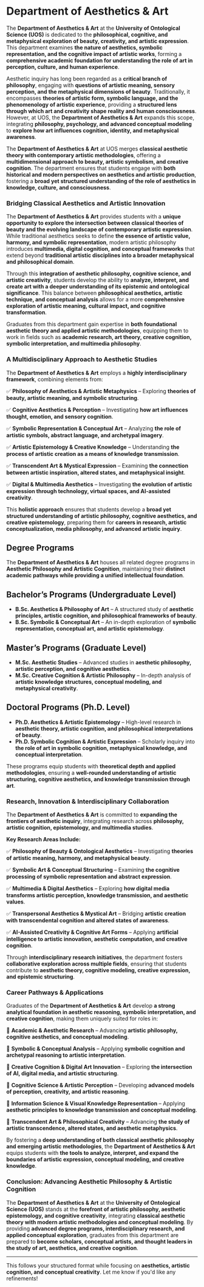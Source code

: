 # Department of Aesthetics & Art

The **Department of Aesthetics & Art** at the **University of Ontological Science (UOS)** is dedicated to the **philosophical, cognitive, and metaphysical exploration of beauty, creativity, and artistic expression**. This department examines **the nature of aesthetics, symbolic representation, and the cognitive impact of artistic works**, forming a **comprehensive academic foundation for understanding the role of art in perception, culture, and human experience**.

Aesthetic inquiry has long been regarded as a **critical branch of philosophy**, engaging with **questions of artistic meaning, sensory perception, and the metaphysical dimensions of beauty**. Traditionally, it encompasses **theories of artistic form, symbolic language, and the phenomenology of artistic experience**, providing a **structured lens through which art and creativity shape reality and human consciousness**. However, at UOS, the **Department of Aesthetics & Art** expands this scope, integrating **philosophy, psychology, and advanced conceptual modeling** to **explore how art influences cognition, identity, and metaphysical awareness**.

The **Department of Aesthetics & Art** at UOS merges **classical aesthetic theory with contemporary artistic methodologies**, offering a **multidimensional approach to beauty, artistic symbolism, and creative cognition**. The department ensures that students engage with **both historical and modern perspectives on aesthetics and artistic production**, fostering a **broad yet structured understanding of the role of aesthetics in knowledge, culture, and consciousness**.

### **Bridging Classical Aesthetics and Artistic Innovation**

The **Department of Aesthetics & Art** provides students with a **unique opportunity to explore the intersection between classical theories of beauty and the evolving landscape of contemporary artistic expression**. While traditional aesthetics seeks to define **the essence of artistic value, harmony, and symbolic representation**, modern artistic philosophy introduces **multimedia, digital cognition, and conceptual frameworks** that extend beyond **traditional artistic disciplines into a broader metaphysical and philosophical domain**.

Through this **integration of aesthetic philosophy, cognitive science, and artistic creativity**, students develop the ability to **analyze, interpret, and create art with a deeper understanding of its epistemic and ontological significance**. This balance between **philosophical aesthetics, artistic technique, and conceptual analysis** allows for a more **comprehensive exploration of artistic meaning, cultural impact, and cognitive transformation**.

Graduates from this department gain expertise in **both foundational aesthetic theory and applied artistic methodologies**, equipping them to work in fields such as **academic research, art theory, creative cognition, symbolic interpretation, and multimedia philosophy**.

### **A Multidisciplinary Approach to Aesthetic Studies**

The **Department of Aesthetics & Art** employs a **highly interdisciplinary framework**, combining elements from:

✅ **Philosophy of Aesthetics & Artistic Metaphysics** – Exploring **theories of beauty, artistic meaning, and symbolic structuring**.

✅ **Cognitive Aesthetics & Perception** – Investigating **how art influences thought, emotion, and sensory cognition**.

✅ **Symbolic Representation & Conceptual Art** – Analyzing **the role of artistic symbols, abstract language, and archetypal imagery**.

✅ **Artistic Epistemology & Creative Knowledge** – Understanding **the process of artistic creation as a means of knowledge transmission**.

✅ **Transcendent Art & Mystical Expression** – Examining **the connection between artistic inspiration, altered states, and metaphysical insight**.

✅ **Digital & Multimedia Aesthetics** – Investigating **the evolution of artistic expression through technology, virtual spaces, and AI-assisted creativity**.

This **holistic approach** ensures that students develop a **broad yet structured understanding of artistic philosophy, cognitive aesthetics, and creative epistemology**, preparing them for **careers in research, artistic conceptualization, media philosophy, and advanced artistic inquiry**.

## **Degree Programs**

The **Department of Aesthetics & Art** houses all related degree programs in **Aesthetic Philosophy and Artistic Cognition**, maintaining their **distinct academic pathways while providing a unified intellectual foundation**.

## **Bachelor’s Programs (Undergraduate Level)**

- **B.Sc. Aesthetics & Philosophy of Art** – A structured study of **aesthetic principles, artistic cognition, and philosophical frameworks of beauty**.
- **B.Sc. Symbolic & Conceptual Art** – An in-depth exploration of **symbolic representation, conceptual art, and artistic epistemology**.

## **Master’s Programs (Graduate Level)**

- **M.Sc. Aesthetic Studies** – Advanced studies in **aesthetic philosophy, artistic perception, and cognitive aesthetics**.
- **M.Sc. Creative Cognition & Artistic Philosophy** – In-depth analysis of **artistic knowledge structures, conceptual modeling, and metaphysical creativity**.

## **Doctoral Programs (Ph.D. Level)**

- **Ph.D. Aesthetics & Artistic Epistemology** – High-level research in **aesthetic theory, artistic cognition, and philosophical interpretations of beauty**.
- **Ph.D. Symbolic Cognition & Artistic Expression** – Scholarly inquiry into **the role of art in symbolic cognition, metaphysical knowledge, and conceptual interpretation**.

These programs equip students with **theoretical depth and applied methodologies**, ensuring a **well-rounded understanding of artistic structuring, cognitive aesthetics, and knowledge transmission through art**.

### **Research, Innovation & Interdisciplinary Collaboration**

The **Department of Aesthetics & Art** is committed to **expanding the frontiers of aesthetic inquiry**, integrating research across **philosophy, artistic cognition, epistemology, and multimedia studies**.

**Key Research Areas Include:**

✅ **Philosophy of Beauty & Ontological Aesthetics** – Investigating **theories of artistic meaning, harmony, and metaphysical beauty**.

✅ **Symbolic Art & Conceptual Structuring** – Examining **the cognitive processing of symbolic representation and abstract expression**.

✅ **Multimedia & Digital Aesthetics** – Exploring **how digital media transforms artistic perception, knowledge transmission, and aesthetic values**.

✅ **Transpersonal Aesthetics & Mystical Art** – Bridging **artistic creation with transcendental cognition and altered states of awareness**.

✅ **AI-Assisted Creativity & Cognitive Art Forms** – Applying **artificial intelligence to artistic innovation, aesthetic computation, and creative cognition**.

Through **interdisciplinary research initiatives**, the department fosters **collaborative exploration across multiple fields**, ensuring that students contribute to **aesthetic theory, cognitive modeling, creative expression, and epistemic structuring**.

### **Career Pathways & Applications**

Graduates of the **Department of Aesthetics & Art** develop **a strong analytical foundation in aesthetic reasoning, symbolic interpretation, and creative cognition**, making them uniquely suited for roles in:

🔹 **Academic & Aesthetic Research** – Advancing **artistic philosophy, cognitive aesthetics, and conceptual modeling**.

🔹 **Symbolic & Conceptual Analysis** – Applying **symbolic cognition and archetypal reasoning to artistic interpretation**.

🔹 **Creative Cognition & Digital Art Innovation** – Exploring **the intersection of AI, digital media, and artistic structuring**.

🔹 **Cognitive Science & Artistic Perception** – Developing **advanced models of perception, creativity, and artistic reasoning**.

🔹 **Information Science & Visual Knowledge Representation** – Applying **aesthetic principles to knowledge transmission and conceptual modeling**.

🔹 **Transcendent Art & Philosophical Creativity** – Advancing **the study of artistic transcendence, altered states, and aesthetic metaphysics**.

By fostering a **deep understanding of both classical aesthetic philosophy and emerging artistic methodologies**, the **Department of Aesthetics & Art** equips students with **the tools to analyze, interpret, and expand the boundaries of artistic expression, conceptual modeling, and creative knowledge**.

### **Conclusion: Advancing Aesthetic Philosophy & Artistic Cognition**

The **Department of Aesthetics & Art** at the **University of Ontological Science (UOS)** stands at the **forefront of artistic philosophy, aesthetic epistemology, and cognitive creativity**, integrating **classical aesthetic theory with modern artistic methodologies and conceptual modeling**. By providing **advanced degree programs, interdisciplinary research, and applied conceptual exploration**, graduates from this department are prepared to **become scholars, conceptual artists, and thought leaders in the study of art, aesthetics, and creative cognition**.

---

This follows your structured format while focusing on **aesthetics, artistic cognition, and conceptual creativity**. Let me know if you'd like any refinements!